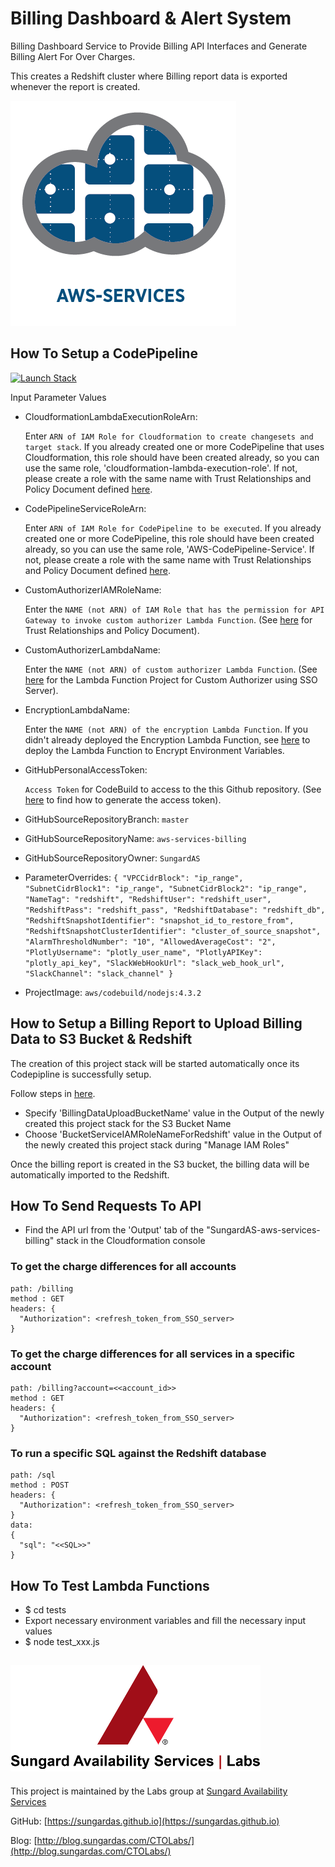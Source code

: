 
# Billing Dashboard & Alert System

Billing Dashboard Service to Provide Billing API Interfaces and Generate Billing Alert For Over Charges.

This creates a Redshift cluster where Billing report data is exported whenever the report is created.

![aws-services][aws-services-image]

## How To Setup a CodePipeline

<a href="https://console.aws.amazon.com/cloudformation/home?region=us-east-1#/stacks/new?stackName=ServerlessCodePipeline&amp;templateURL=https://s3.amazonaws.com/cloudformation-serverless-codepipeline.us-east-1/codepipeline.yaml"><img src="https://camo.githubusercontent.com/210bb3bfeebe0dd2b4db57ef83837273e1a51891/68747470733a2f2f73332e616d617a6f6e6177732e636f6d2f636c6f7564666f726d6174696f6e2d6578616d706c65732f636c6f7564666f726d6174696f6e2d6c61756e63682d737461636b2e706e67" alt="Launch Stack" data-canonical-src="https://s3.amazonaws.com/cloudformation-examples/cloudformation-launch-stack.png" /></a>

Input Parameter Values

- CloudformationLambdaExecutionRoleArn:

  Enter `ARN of IAM Role for Cloudformation to create changesets and target stack`. If you already created one or more CodePipeline that uses Cloudformation, this role should have been created already, so you can use the same role, 'cloudformation-lambda-execution-role'. If not, please create a role with the same name with Trust Relationships and Policy Document defined <a href="https://s3.amazonaws.com/cloudformation-serverless-codepipeline.us-east-1/roles/role_cloudformation-lambda-execution-role.json">here</a>.

- CodePipelineServiceRoleArn:

  Enter `ARN of IAM Role for CodePipeline to be executed`. If you already created one or more CodePipeline, this role should have been created already, so you can use the same role, 'AWS-CodePipeline-Service'. If not, please create a role with the same name with Trust Relationships and Policy Document defined <a href="https://s3.amazonaws.com/cloudformation-serverless-codepipeline.us-east-1/roles/role_AWS-CodePipeline-Service.json">here</a>.

- CustomAuthorizerIAMRoleName:

  Enter the `NAME (not ARN) of IAM Role that has the permission for API Gateway to invoke custom authorizer Lambda Function`. (See <a href="https://s3.amazonaws.com/cloudformation-serverless-codepipeline.us-east-1/roles/role_apigateway-lambda-execution-role.json">here</a> for Trust Relationships and Policy Document).

- CustomAuthorizerLambdaName:

  Enter the `NAME (not ARN) of custom authorizer Lambda Function`. (See <a href="https://github.com/SungardAS/aws-services-authorizer">here</a> for the Lambda Function Project for Custom Authorizer using SSO Server).

- EncryptionLambdaName:

  Enter the `NAME (not ARN) of the encryption Lambda Function`. If you didn't already deployed the Encryption Lambda Function, see <a href="https://github.com/SungardAS/aws-services-encryption">here</a> to deploy the Lambda Function to Encrypt Environment Variables.

- GitHubPersonalAccessToken:

  `Access Token` for CodeBuild to access to the this Github repository. (See <a href="https://help.github.com/articles/creating-an-access-token-for-command-line-use/">here</a> to find how to generate the access token).

- GitHubSourceRepositoryBranch: `master`

- GitHubSourceRepositoryName: `aws-services-billing`

- GitHubSourceRepositoryOwner: `SungardAS`

- ParameterOverrides: `{ "VPCCidrBlock": "ip_range", "SubnetCidrBlock1": "ip_range", "SubnetCidrBlock2": "ip_range", "NameTag": "redshift", "RedshiftUser": "redshift_user", "RedshiftPass": "redshift_pass", "RedshiftDatabase": "redshift_db", "RedshiftSnapshotIdentifier": "snapshot_id_to_restore_from", "RedshiftSnapshotClusterIdentifier": "cluster_of_source_snapshot", "AlarmThresholdNumber": "10", "AllowedAverageCost": "2", "PlotlyUsername": "plotly_user_name", "PlotlyAPIKey": "plotly_api_key", "SlackWebHookUrl": "slack_web_hook_url", "SlackChannel": "slack_channel" }`

- ProjectImage: `aws/codebuild/nodejs:4.3.2`

## How to Setup a Billing Report to Upload Billing Data to S3 Bucket & Redshift

The creation of this project stack will be started automatically once its Codepipline is successfully setup.

Follow steps in <a href="https://aws.amazon.com/blogs/aws/new-upload-aws-cost-usage-reports-to-redshift-and-quicksight/">here</a>.

  - Specify 'BillingDataUploadBucketName' value in the Output of the newly created this project stack for the S3 Bucket Name
  - Choose 'BucketServiceIAMRoleNameForRedshift' value in the Output of the newly created this project stack during "Manage IAM Roles"

Once the billing report is created in the S3 bucket, the billing data will be automatically imported to the Redshift.

## How To Send Requests To API

- Find the API url from the 'Output' tab of the "SungardAS-aws-services-billing" stack in the Cloudformation console

### To get the charge differences for all accounts
```
path: /billing
method : GET
headers: {
  "Authorization": <refresh_token_from_SSO_server>
}
```

### To get the charge differences for all services in a specific account
```
path: /billing?account=<<account_id>>
method : GET
headers: {
  "Authorization": <refresh_token_from_SSO_server>
}
```

### To run a specific SQL against the Redshift database
```
path: /sql
method : POST
headers: {
  "Authorization": <refresh_token_from_SSO_server>
}
data:
{
  "sql": "<<SQL>>"
}
```

## How To Test Lambda Functions

- $ cd tests
- Export necessary environment variables and fill the necessary input values
- $ node test_xxx.js

## [![Sungard Availability Services | Labs][labs-logo]][labs-github-url]

This project is maintained by the Labs group at [Sungard Availability
Services](http://sungardas.com)

GitHub: [https://sungardas.github.io](https://sungardas.github.io)

Blog:
[http://blog.sungardas.com/CTOLabs/](http://blog.sungardas.com/CTOLabs/)

[labs-github-url]: https://sungardas.github.io
[labs-logo]: https://raw.githubusercontent.com/SungardAS/repo-assets/master/images/logos/sungardas-labs-logo-small.png
[aws-services-image]: ./docs/images/logo.png?raw=true
